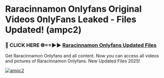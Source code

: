 # Raracinnamon Onlyfans Original Videos 0nlyFans Leaked - Files Updated! (ampc2)

<h3>🔴 CLICK HERE 🌐==►► <a href="https://tinyurl.com/ehrbuxhb" rel="nofollow">Raracinnamon Onlyfans Updated Files</a></h3>

Get Raracinnamon Onlyfans and all content. Now you can access all videos and pictures of Raracinnamon Onlyfans. New Updated Files 2025!

[![ampc2](https://i.imgur.com/lVYEuWS.gif)](https://tinyurl.com/ehrbuxhb)
